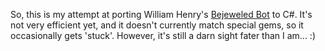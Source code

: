 So, this is my attempt at porting William Henry's [Bejeweled Bot](http://mytopcoder.com/BejeweledBot/) to C#. It's not very efficient yet, and it doesn't currently match special gems, so it occasionally gets 'stuck'. However, it's still a darn sight fater than I am... :)